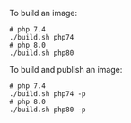 To build an image:

```shell
# php 7.4
./build.sh php74
# php 8.0
./build.sh php80
```

To build and publish an image:

```shell
# php 7.4
./build.sh php74 -p
# php 8.0
./build.sh php80 -p
```
